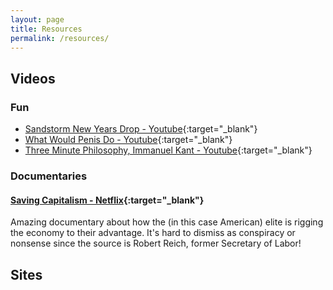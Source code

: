 ```yaml
---
layout: page
title: Resources
permalink: /resources/
---
```


## Videos
### Fun
- [Sandstorm New Years Drop - Youtube](https://www.youtube.com/watch?v=db5f-A-vSyw){:target="_blank"}
- [What Would Penis Do - Youtube](https://www.youtube.com/watch?v=xXmPFJqTHKo){:target="_blank"}
- [Three Minute Philosophy, Immanuel Kant - Youtube](https://www.youtube.com/watch?v=xwOCmJevigw){:target="_blank"}

### Documentaries
#### [Saving Capitalism - Netflix](https://www.netflix.com/title/80127558){:target="_blank"}
Amazing documentary about how the (in this case American) elite is rigging the economy to their advantage. It's hard to dismiss as conspiracy or nonsense since the source is Robert Reich, former Secretary of Labor!

## Sites

